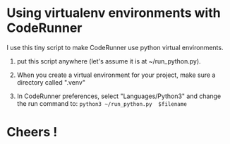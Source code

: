 # Using virtualenv environments with CodeRunner

I use this tiny script to make CodeRunner use python virtual 
environments.  

1. put this script anywhere (let's assume it is at ~/run_python.py).

2. When you create a virtual environment for your project, make sure 
   a directory called ".venv"

3. In CodeRunner preferences, select "Languages/Python3" and change
   the run command to: `python3 ~/run_python.py  $filename`
   
   
# Cheers !
   

